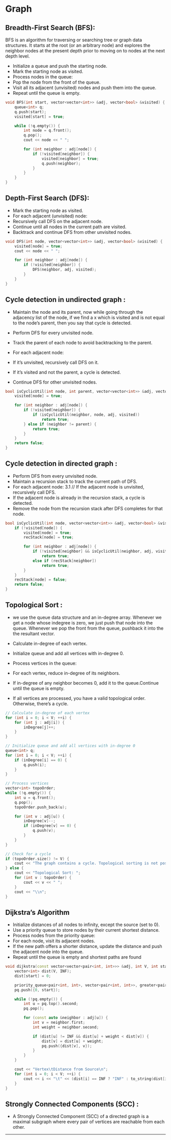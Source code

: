# Graph

## Breadth-First Search (BFS):

BFS is an algorithm for traversing or searching tree or graph data structures. It starts at the root (or an arbitrary node) and explores the neighbor nodes at the present depth prior to moving on to nodes at the next depth level.

- Initialize a queue and push the starting node.
- Mark the starting node as visited.
- Process nodes in the queue:
- Pop the node from the front of the queue.
- Visit all its adjacent (unvisited) nodes and push them into the queue.
- Repeat until the queue is empty.

```cpp
void BFS(int start, vector<vector<int>> &adj, vector<bool> &visited) {
    queue<int> q;
    q.push(start);
    visited[start] = true;

    while (!q.empty()) {
        int node = q.front();
        q.pop();
        cout << node << " ";

        for (int neighbor : adj[node]) {
            if (!visited[neighbor]) {
                visited[neighbor] = true;
                q.push(neighbor);
            }
        }
    }
}
```

## Depth-First Search (DFS):

- Mark the starting node as visited.
- For each adjacent (unvisited) node:
- Recursively call DFS on the adjacent node.
- Continue until all nodes in the current path are visited.
- Backtrack and continue DFS from other unvisited nodes.

```cpp
void DFS(int node, vector<vector<int>> &adj, vector<bool> &visited) {
    visited[node] = true;
    cout << node << " ";

    for (int neighbor : adj[node]) {
        if (!visited[neighbor]) {
            DFS(neighbor, adj, visited);
        }
    }
}
```

## Cycle detection in undirected graph :

- Maintain the node and its parent, now while going through the adjacency list of the node, if we find a x which is visited and is not equal to the node’s parent, then you say that cycle is detected.

- Perform DFS for every unvisited node.
- Track the parent of each node to avoid backtracking to the parent.
- For each adjacent node:
- If it’s unvisited, recursively call DFS on it.
- If it’s visited and not the parent, a cycle is detected.
- Continue DFS for other unvisited nodes.

```cpp
bool isCyclicUtil(int node, int parent, vector<vector<int>> &adj, vector<bool> &visited) {
    visited[node] = true;

    for (int neighbor : adj[node]) {
        if (!visited[neighbor]) {
            if (isCyclicUtil(neighbor, node, adj, visited))
                return true;
        } else if (neighbor != parent) {
            return true;
        }
    }
    return false;
}
```

## Cycle detection in directed graph :

- Perform DFS from every unvisited node.
- Maintain a recursion stack to track the current path of DFS.
- For each adjacent node: 3.1 // If the adjacent node is unvisited, recursively call DFS.
- If the adjacent node is already in the recursion stack, a cycle is detected.
- Remove the node from the recursion stack after DFS completes for that node.

```cpp
bool isCyclicUtil(int node, vector<vector<int>> &adj, vector<bool> &visited, vector<bool> &recStack) {
    if (!visited[node]) {
        visited[node] = true;
        recStack[node] = true;

        for (int neighbor : adj[node]) {
            if (!visited[neighbor] && isCyclicUtil(neighbor, adj, visited, recStack))
                return true;
            else if (recStack[neighbor])
                return true;
        }
    }
    recStack[node] = false;
    return false;
}
```

## Topological Sort :

- we use the queue data structure and an in-degree array. Whenever we get a node whose indegree is zero, we just push that node into the queue. Whenever we pop the front from the queue, pushback it into the the resultant vector.

- Calculate in-degree of each vertex.
- Initialize queue and add all vertices with in-degree 0.
- Process vertices in the queue:
- For each vertex, reduce in-degree of its neighbors.
- If in-degree of any neighbor becomes 0, add it to the queue.Continue until the queue is empty.
- If all vertices are processed, you have a valid topological order. Otherwise, there’s a cycle.

```cpp
// Calculate in-degree of each vertex
for (int i = 0; i < V; ++i) {
    for (int j : adj[i]) {
        inDegree[j]++;
    }
}

// Initialize queue and add all vertices with in-degree 0
queue<int> q;
for (int i = 0; i < V; ++i) {
    if (inDegree[i] == 0) {
        q.push(i);
    }
}

// Process vertices
vector<int> topoOrder;
while (!q.empty()) {
    int u = q.front();
    q.pop();
    topoOrder.push_back(u);

    for (int v : adj[u]) {
        inDegree[v]--;
        if (inDegree[v] == 0) {
            q.push(v);
        }
    }
}

// Check for a cycle
if (topoOrder.size() != V) {
    cout << "The graph contains a cycle. Topological sorting is not possible.\\n";
} else {
    cout << "Topological Sort: ";
    for (int v : topoOrder) {
        cout << v << " ";
    }
    cout << "\\n";
}
```

## Dijkstra’s Algorithm

- Initialize distances of all nodes to infinity, except the source (set to 0).
- Use a priority queue to store nodes by their current shortest distance.
- Process nodes from the priority queue:
- For each node, visit its adjacent nodes.
- If the new path offers a shorter distance, update the distance and push the adjacent node into the queue.
- Repeat until the queue is empty and shortest paths are found

```cpp
void dijkstra(const vector<vector<pair<int, int>>> &adj, int V, int start) {
    vector<int> dist(V, INF);
    dist[start] = 0;

    priority_queue<pair<int, int>, vector<pair<int, int>>, greater<pair<int, int>>> pq;
    pq.push({0, start});

    while (!pq.empty()) {
        int u = pq.top().second;
        pq.pop();

        for (const auto &neighbor : adj[u]) {
            int v = neighbor.first;
            int weight = neighbor.second;

            if (dist[u] != INF && dist[u] + weight < dist[v]) {
                dist[v] = dist[u] + weight;
                pq.push({dist[v], v});
            }
        }
    }

    cout << "Vertex\tDistance from Source\n";
    for (int i = 0; i < V; ++i) {
        cout << i << "\t" << (dist[i] == INF ? "INF" : to_string(dist[i])) << "\n";
    }
}

```

## Strongly Connected Components (SCC) :

- A Strongly Connected Component (SCC) of a directed graph is a maximal subgraph where every pair of vertices are reachable from each other.

---
